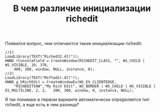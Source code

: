 ﻿---
title: "В чем различие инициализации richedit"
se.owner.user_id: 219483
se.owner.display_name: "helldrg"
se.owner.link: "https://ru.stackoverflow.com/users/219483/helldrg"
se.link: "https://ru.stackoverflow.com/questions/958137/%d0%92-%d1%87%d0%b5%d0%bc-%d1%80%d0%b0%d0%b7%d0%bb%d0%b8%d1%87%d0%b8%d0%b5-%d0%b8%d0%bd%d0%b8%d1%86%d0%b8%d0%b0%d0%bb%d0%b8%d0%b7%d0%b0%d1%86%d0%b8%d0%b8-richedit"
se.question_id: 958137
se.post_type: question
se.score: 1
---
<p>Появился вопрос, чем отличаются такие инициализации richedit:</p>

<pre><code>//1)
LoadLibrary(TEXT("Riched32.dll")); 
HWND rConsoleField = CreateWindow(RICHEDIT_CLASS, "", WS_CHILD | WS_VISIBLE, 10, 370,
    480, 100, window, NULL, instance, 0);
//2)
LoadLibrary(TEXT("Msftedit.dll"));
HWND g_hRichEdit = CreateWindowEx(WS_EX_CLIENTEDGE,
    "RICHEDIT50W","My Rich Edit", WS_BORDER | WS_CHILD | WS_VISIBLE | ES_MULTILINE, 2, 2,   200, 300, window, 0, instance, NULL);
</code></pre>

<p>Я так понимаю в первом варианте автоматически определяется тип richedit, а еще есть в чем разница?</p>
